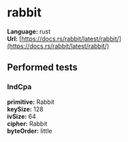 # rabbit

**Language:** rust\
**Url:**
[https://docs.rs/rabbit/latest/rabbit/](https://docs.rs/rabbit/latest/rabbit/)

## Performed tests

### IndCpa

**primitive:** Rabbit\
**keySize:** 128\
**ivSize:** 64\
**cipher:** Rabbit\
**byteOrder:** little
